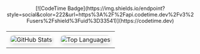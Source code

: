 <style>
  .badge-container {
    margin: 20px 0;
  }
  .badge-container img {
    border-radius: 10px;
    box-shadow: 0 4px 10px rgba(0, 0, 0, 0.1);
    margin: 5px;
  }
  table {
    margin-top: 20px;
    border-collapse: collapse;
  }
  td {
    padding: 10px;
  }
  img {
    width: 100%;
    max-width: 300px;
    border-radius: 10px;
    box-shadow: 0 4px 10px rgba(0, 0, 0, 0.1);
  }
</style>

<div align="center">

  <div class="badge-container">
    [![CodeTime Badge](https://img.shields.io/endpoint?style=social&color=222&url=https%3A%2F%2Fapi.codetime.dev%2Fv3%2Fusers%2Fshield%3Fuid%3D33541)](https://codetime.dev)
  </div>

  <table>
    <tr>
      <td align="center">
        <img src="https://github-readme-stats.vercel.app/api?username=lanshi47&theme=transparent&count_private=true" alt="GitHub Stats" />
      </td>
      <td align="center">
        <img src="https://github-readme-stats.vercel.app/api/top-langs/?username=lanshi47&theme=transparent&layout=compact" alt="Top Languages" />
      </td>
    </tr>
  </table>

</div>

